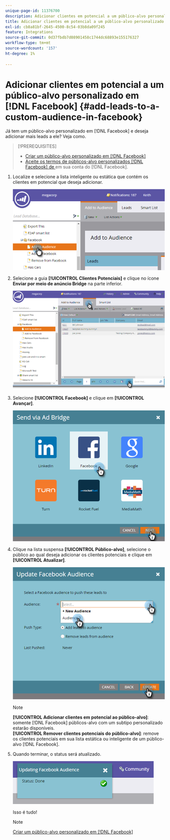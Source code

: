 ```yaml
---
unique-page-id: 11376700
description: Adicionar clientes em potencial a um público-alvo personalizado no Facebook - Documentação do Marketo - Documentação do produto
title: Adicionar clientes em potencial a um público-alvo personalizado no Facebook
exl-id: cb8a81bf-2645-4500-8c54-03b8da09f245
feature: Integrations
source-git-commit: 0d37fbdb7d08901458c1744dc68893e155176327
workflow-type: tm+mt
source-wordcount: '157'
ht-degree: 1%

---
```


# Adicionar clientes em potencial a um público-alvo personalizado em [!DNL Facebook] {#add-leads-to-a-custom-audience-in-facebook}

Já tem um público-alvo personalizado em [!DNL Facebook] e deseja adicionar mais leads a ele? Veja como.

>[!PREREQUISITES]
>
>* [Criar um público-alvo personalizado em [!DNL Facebook]](/help/marketo/product-docs/demand-generation/facebook/create-a-custom-audience-in-facebook.md)
>* [Aceite os termos de públicos-alvo personalizados [!DNL Facebook] de ](https://www.facebook.com/ads/manage/customaudiences/tos.php) em sua conta do [!DNL Facebook].
>

1. Localize e selecione a lista inteligente ou estática que contém os clientes em potencial que deseja adicionar.

   ![](assets/one.png)

1. Selecione a guia **[!UICONTROL Clientes Potenciais]** e clique no ícone **Enviar por meio de anúncio Bridge** na parte inferior.

   ![](assets/two-1.png)

1. Selecione **[!UICONTROL Facebook]** e clique em **[!UICONTROL Avançar]**.

   ![](assets/three.png)

1. Clique na lista suspensa **[!UICONTROL Público-alvo]**, selecione o público ao qual deseja adicionar os clientes potenciais e clique em **[!UICONTROL Atualizar]**.

   ![](assets/4.png)

   >[!NOTE]
   >
   >**[!UICONTROL Adicionar clientes em potencial ao público-alvo]**: somente [!DNL Facebook] públicos-alvo com um subtipo personalizado estarão disponíveis.\
   >**[!UICONTROL Remover clientes potenciais do público-alvo]**: remove os clientes potenciais em sua lista estática ou inteligente de um público-alvo [!DNL Facebook].

1. Quando terminar, o status será atualizado.

   ![](assets/five-1.png)

   Isso é tudo!

   >[!NOTE]
   >
   >[Criar um público-alvo personalizado em [!DNL Facebook]](/help/marketo/product-docs/demand-generation/facebook/create-a-custom-audience-in-facebook.md)
